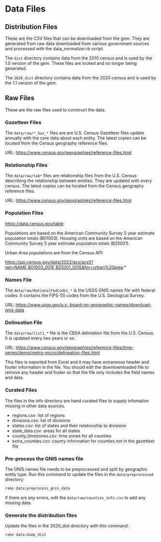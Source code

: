 # Data Files

## Distribution Files

These are the CSV files that can be downloaded from the gem. They are generated from raw data downloaded from various government sources and processed with the data_normalizer.rb script.

The `dist` directory contains data from the 2010 census and is used by the 1.0 version of the gem. These files are locked and no longer being generated.

The `2020_dist` directory contains data from the 2020 census and is used by the 1.1 version of the gem.

## Raw Files

These are the raw files used to construct the data.

### Gazetteer Files

The `data/raw/*_Gaz_*` files are are U.S. Census Gazetteer files update annually with the core data about each entity. The latest copies can be located from the Census geography reference files.

URL: https://www.census.gov/geographies/reference-files.html

### Relationship Files

The `data/raw/tab*` files are relationship files from the U.S. Census describing the relationship between entities. They are updated with every census. The latest copies can be located from the Census geography reference files.

URL: https://www.census.gov/geographies/reference-files.html

### Population Files

https://data.census.gov/table

Populations are based on the American Community Survey 5 year estimate population totals (B01003).
Housing units are based on the American Community Survey 5 year estimate population totals (B25001).

Urban Area populations are from the Census API:

https://api.census.gov/data/2022/acs/acs5?get=NAME,B01003_001E,B25001_001E&for=urban%20area:*

### Names File

The `data/raw/NationalFedCodes_*` is the USGS GNIS names file with federal codes. It contains the FIPS-55 codes from the U.S. Geological Survey.

URL: https://www.usgs.gov/u.s.-board-on-geographic-names/download-gnis-data

### Delineation File

The `data/raw/list1_*` file is the CBSA deliniation file from the U.S. Census. It is updated every two years or so.

URL: https://www.census.gov/geographies/reference-files/time-series/demo/metro-micro/delineation-files.html

This files is exported from Excel and it may have extraneous header and footer information in the file. You should edit the downlownloaded file to remove any header and footer so that the file only includes the field names and data.

### Curated Files

The files in the info directory are hand curated files to supply infomation missing in other data sources.

- regions.csv: list of regions
- divisions.csv: list of divisions
- states.csv: list of states and their relationship to divisions
- state_data.csv: areas for all states
- county_timezones.csv: time zones for all counties
- extra_counties.csv: county information for counties not in the gazetteer file

### Pre-process the GNIS names file

The GNIS names file needs to be preprocessed and split by geographic entity type. Run this command to update the files in the `data/preprocessed` directory:

```bash
rake data:preprocess_gnis_data
```

If there are any errors, edit the `data/raw/counties_info.csv` to add any missing data.

### Generate the distribution files

Update the files in the 2020_dist directory with this command:

```bash
rake data:dump_dist
```